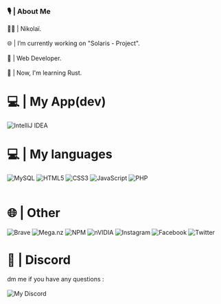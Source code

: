 ### 🎙️ | About Me<br>
🧍‍♂️  | Nikolaï.
<br><br>
🌐 | I’m currently working on "Solaris - Project".
<br><br>
💼 | Web Developer.
<br><br>
🤔 | Now, I'm learning Rust.
<br>

# 💻 | My App(dev)<br> 
![IntelliJ IDEA](https://img.shields.io/badge/IntelliJIDEA-000000.svg?style=for-the-badge&logo=intellij-idea&logoColor=white)

# 💻 | My languages<br> 
![MySQL](https://img.shields.io/badge/mysql-%2300f.svg?style=for-the-badge&logo=mysql&logoColor=white) ![HTML5](https://img.shields.io/badge/html5-%23E34F26.svg?style=for-the-badge&logo=html5&logoColor=white) ![CSS3](https://img.shields.io/badge/css3-%231572B6.svg?style=for-the-badge&logo=css3&logoColor=white) ![JavaScript](https://img.shields.io/badge/javascript-%23323330.svg?style=for-the-badge&logo=javascript&logoColor=%23F7DF1E) ![PHP](https://img.shields.io/badge/php-%23777BB4.svg?style=for-the-badge&logo=php&logoColor=white)<br><br>

# 🌐 | Other<br> 
![Brave](https://img.shields.io/badge/Brave-FB542B?style=for-the-badge&logo=Brave&logoColor=white) ![Mega.nz](https://img.shields.io/badge/Mega-%23D90007.svg?style=for-the-badge&logo=Mega&logoColor=white) ![NPM](https://img.shields.io/badge/NPM-%23000000.svg?style=for-the-badge&logo=npm&logoColor=white) ![nVIDIA](https://img.shields.io/badge/nVIDIA-%2376B900.svg?style=for-the-badge&logo=nVIDIA&logoColor=white) ![Instagram](https://img.shields.io/badge/Instagram-%23E4405F.svg?style=for-the-badge&logo=Instagram&logoColor=white) ![Facebook](https://img.shields.io/badge/Facebook-%231877F2.svg?style=for-the-badge&logo=Facebook&logoColor=white) ![Twitter](https://img.shields.io/badge/Twitter-%231DA1F2.svg?style=for-the-badge&logo=Twitter&logoColor=white)<br> 

# 📱 | Discord<br> 
dm me if you have any questions : <br><br> 
![My Discord](https://discord-readme-badge.vercel.app/api?id=913513680178663445)
